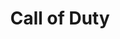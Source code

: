 ---
ee_id: '4379'
site: '1'
type: '2'
long_id: 2017-001 Call of Duty
url: 2017-001-call-of-duty
title: Call of Duty
year: '2017'
medium: Foam pool noodles, power strip, LED USB cable, USB wristband, Call of Duty
  wristband, wire wraps, wire organizers, socks
commission:
dims: Dimensions variable
pitch: Webmaster pool noodle.&nbsp;
ps: The work that started the trade that started Olia&nbsp;
live_url:
related:
youtube:
imgs: call-of-duty-2017-001-full-database-er-1-1749.jpg
subheading:
display_year: '2017'
download:
add_credit:
add_credits:
related_code:
layout: things-i-made
---